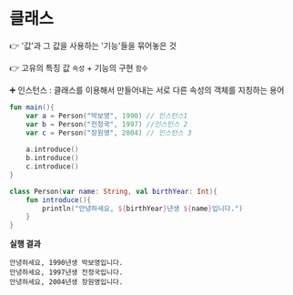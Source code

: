 # 클래스
👉 '값'과 그 값을 사용하는 '기능'들을 묶어놓은 것

👉 고유의 특징 값 `속성` + 기능의 구현 `함수`

➕ 인스턴스 : 클래스를 이용해서 만들어내는 서로 다른 속성의 객체를 지칭하는 용어

```kotlin
fun main(){
    var a = Person("박보영", 1990) // 인스턴스1
    var b = Person("전정국", 1997) //인스턴스 2
    var c = Person("장원영", 2004) // 인스턴스 3
    
    a.introduce()
    b.introduce()
    c.introduce()
}

class Person(var name: String, val birthYear: Int){
    fun introduce(){
        println("안녕하세요, ${birthYear}년생 ${name}입니다.")
    }
}
```

**실행 결과**
```
안녕하세요, 1990년생 박보영입니다.
안녕하세요, 1997년생 전정국입니다.
안녕하세요, 2004년생 장원영입니다.
```
